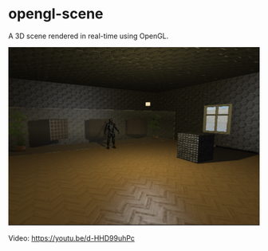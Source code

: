 # opengl-scene

A 3D scene rendered in real-time using OpenGL.

![screenshot](https://github.com/crono32/opengl-scene/blob/main/screenshot.png)

Video: https://youtu.be/d-HHD99uhPc
